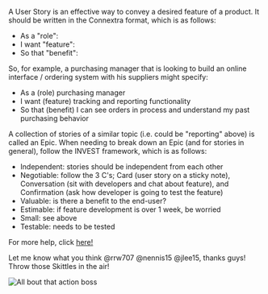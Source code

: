 A User Story is an effective way to convey a desired feature of a product.  It should be written in the Connextra format, which is as follows:
* As a "role":
* I want "feature":
* So that "benefit":

So, for example, a purchasing manager that is looking to build an online interface / ordering system with his suppliers might specify:
* As a (role) purchasing manager
* I want (feature) tracking and reporting functionality
* So that (benefit) I can see orders in process and understand my past purchasing behavior

A collection of stories of a similar topic (i.e. could be "reporting" above) is called an Epic.  When needing to break down an Epic (and for stories in general), follow the INVEST framework, which is as follows:
* Independent: stories should be independent from each other
* Negotiable: follow the 3 C's; Card (user story on a sticky note), Conversation (sit with developers and chat about feature), and Confirmation (ask how developer is going to test the feature)
* Valuable: is there a benefit to the end-user?
* Estimable: if feature development is over 1 week, be worried
* Small: see above
* Testable: needs to be tested

For more help, click [here!](http://guide.agilealliance.org/guide/rolefeature.html)

Let me know what you think @rrw707 @nennis15 @jlee15, thanks guys!  Throw those Skittles in the air!

![All bout that action boss](http://www.seahawks.com/assets/images/imported/SEA/articleImages/events/2013/140202-vs-broncos/140128-lynch-skittles-media-day-600.jpg)

